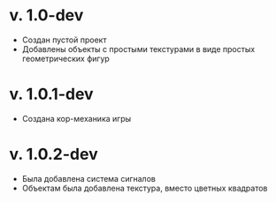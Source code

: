 # v. 1.0-dev
- Создан пустой проект
- Добавлены объекты с простыми текстурами в виде простых геометрических фигур

# v. 1.0.1-dev
- Создана кор-механика игры

# v. 1.0.2-dev
- Была добавлена система сигналов
- Объектам была добавлена текстура, вместо цветных квадратов
